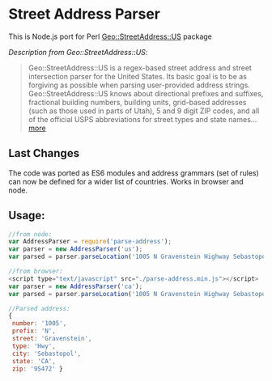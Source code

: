 # Street Address Parser

This is Node.js port for Perl [Geo::StreetAddress::US](http://search.cpan.org/~timb/Geo-StreetAddress-US-1.04/US.pm) package

*Description from Geo::StreetAddress::US*:

>Geo::StreetAddress::US is a regex-based street address and street intersection parser for the United States. Its basic goal is to be as forgiving as possible when parsing user-provided address strings. Geo::StreetAddress::US knows about directional prefixes and suffixes, fractional building numbers, building units, grid-based addresses (such as those used in parts of Utah), 5 and 9 digit ZIP codes, and all of the official USPS abbreviations for street types and state names... [more](http://search.cpan.org/~timb/Geo-StreetAddress-US-1.04/US.pm)


## Last Changes

The code was ported as ES6 modules and address grammars (set of rules) can now be defined for a wider list of countries. Works in browser and node.

## Usage:

```javascript
//from node:
var AddressParser = require('parse-address');
var parser = new AddressParser('us');
var parsed = parser.parseLocation('1005 N Gravenstein Highway Sebastopol CA 95472');

//from browser:
<script type="text/javascript" src="./parse-address.min.js"></script>
var parser = new AddressParser('ca');
var parsed = parser.parseLocation('1005 N Gravenstein Highway Sebastopol CA 95472');

//Parsed address:
{
 number: '1005',
 prefix: 'N',
 street: 'Gravenstein',
 type: 'Hwy',
 city: 'Sebastopol',
 state: 'CA',
 zip: '95472' }
```
